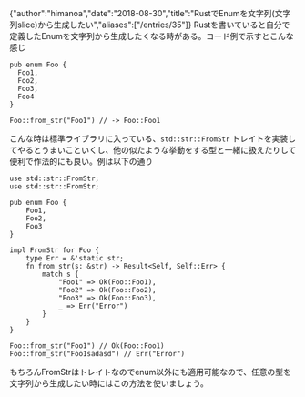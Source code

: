 {"author":"himanoa","date":"2018-08-30","title":"RustでEnumを文字列(文字列slice)から生成したい","aliases":["/entries/35"]}
Rustを書いていると自分で定義したEnumを文字列から生成したくなる時がある。コード例で示すとこんな感じ

```
pub enum Foo {
  Foo1,
  Foo2,
  Foo3,
  Foo4
}

Foo::from_str("Foo1") // -> Foo::Foo1
```

こんな時は標準ライブラリに入っている、`std::str::FromStr` トレイトを実装してやるとうまいこといくし、他の似たような挙動をする型と一緒に扱えたりして便利で作法的にも良い。例は以下の通り

```
use std::str::FromStr;
use std::str::FromStr;

pub enum Foo {
    Foo1,
    Foo2,
    Foo3
}

impl FromStr for Foo {
    type Err = &'static str;
    fn from_str(s: &str) -> Result<Self, Self::Err> {
        match s {
            "Foo1" => Ok(Foo::Foo1),
            "Foo2" => Ok(Foo::Foo2),
            "Foo3" => Ok(Foo::Foo3),
            _ => Err("Error")
        }
    }
}

Foo::from_str("Foo1") // Ok(Foo::Foo1)
Foo::from_str("Foo1sadasd") // Err("Error")
```

もちろんFromStrはトレイトなのでenum以外にも適用可能なので、任意の型を文字列から生成したい時にはこの方法を使いましょう。
